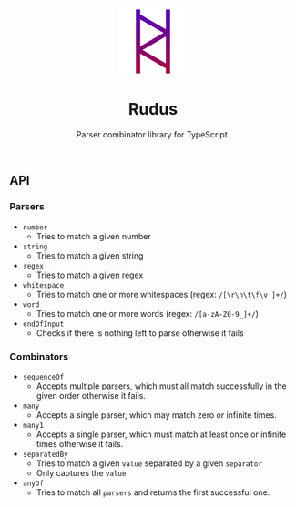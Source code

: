 <p align="center">
  <img src="./docs/assets/Rudus-Logo.svg" height="120px"/>
</p>

<h1 align="center">Rudus</h1>
<p align="center">Parser combinator library for TypeScript.</p>

<p>&nbsp;</p>

## API

### Parsers

- `number`
  - Tries to match a given number
- `string`
  - Tries to match a given string
- `regex`
  - Tries to match a given regex
- `whitespace`
  - Tries to match one or more whitespaces (regex: `/[\r\n\t\f\v ]+/`)
- `word`
  - Tries to match one or more words (regex: `/[a-zA-Z0-9_]+/`)
- `endOfInput`
  - Checks if there is nothing left to parse otherwise it fails

### Combinators

- `sequenceOf`
  - Accepts multiple parsers, which must all match successfully in the given order otherwise it fails.
- `many`
  - Accepts a single parser, which may match zero or infinite times.
- `many1`
  - Accepts a single parser, which must match at least once or infinite times otherwise it fails.
- `separatedBy`
  - Tries to match a given `value` separated by a given `separator`
  - Only captures the `value`
- `anyOf`
  - Tries to match all `parsers` and returns the first successful one.
